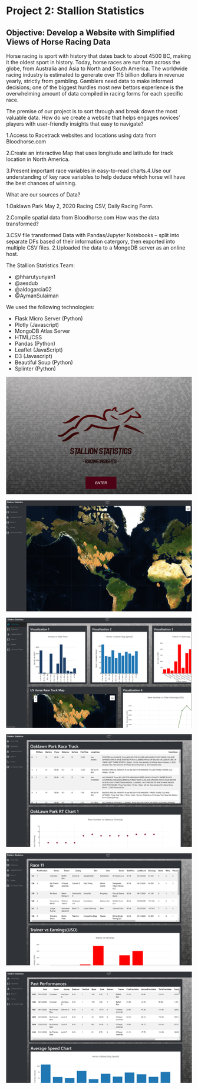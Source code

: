 # Project 2: Stallion Statistics

## Objective: Develop a Website with Simplified Views of Horse Racing Data


Horse racing is sport with history that dates back to about 4500 BC, making it the oldest sport in history. Today, horse races are run from across the globe, from Australia and Asia to North and South America. The worldwide racing industry is estimated to generate over 115 billion dollars in revenue yearly, strictly from gambling. Gamblers need data to make informed decisions; one of the biggest hurdles most new bettors experience is the overwhelming amount of data compiled in racing forms for each specific race. 



The premise of our project is to sort through and break down the most valuable data. How do we create a website that helps engages novices’ players with user-friendly insights that easy to navigate?

1.Access to Racetrack websites and locations using data from Bloodhorse.com  

2.Create an interactive Map that uses longitude and latitude for track location in North America.

3.Present important race variables in easy-to-read charts.4.Use our understanding of key race variables to help deduce which horse will have the best chances of winning.


What are our sources of Data?

1.Oaklawn Park May 2, 2020 Racing CSV, Daily Racing Form.

2.Compile spatial data from Bloodhorse.com How was the data transformed?

3.CSV file transformed Data with Pandas/Jupyter Notebooks – split into separate DFs based of their information catergory, then exported into multiple CSV files. 2.Uploaded the data to a MongoDB server as an online host.

The Stallion Statistics Team:
   * @hharutyunyan1
   * @aesdub
   * @aldogarcia02
   * @AymanSulaiman


We used the following technologies:
  * Flask Micro Server (Python)
  * Plotly (Javascript)
  * MongoDB Atlas Server
  * HTML/CSS
  * Pandas (Python)
  * Leaflet (JavaScript)
  * D3 (Javascript)
  * Beautiful Soup (Python)
  * Splinter (Python)




![image ](images/page_1.png)

![image ](images/page_2.png)

![image ](images/page_3.png)

![image ](images/page_4.png)

![image ](images/page_5.png)

![image ](images/page_6.png)


